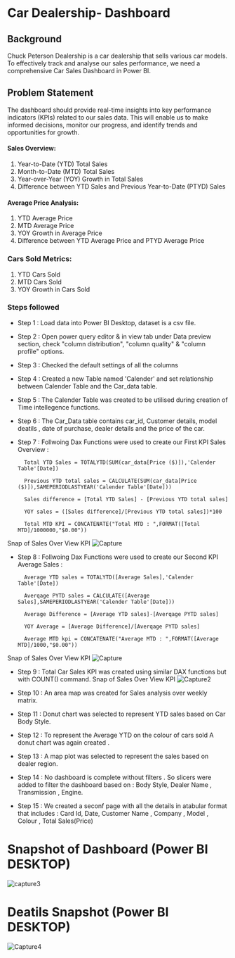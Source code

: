 # Car Dealership- Dashboard


## Background

Chuck Peterson Dealership is a car dealership that sells various car models. To effectively track and analyse our sales performance, we need a comprehensive Car Sales Dashboard in Power BI. 

## Problem Statement

The dashboard should provide real-time insights into key performance indicators (KPIs) related to our sales data. This will enable us to make informed decisions, monitor our progress, and identify trends and opportunities for growth. 

#### Sales Overview: 
1. Year-to-Date (YTD) Total Sales 
2. Month-to-Date (MTD) Total Sales 
3. Year-over-Year (YOY) Growth in Total Sales 
4. Difference between YTD Sales and Previous Year-to-Date (PTYD) Sales 

#### Average Price Analysis: 
1. YTD Average Price 
2. MTD Average Price 
3. YOY Growth in Average Price 
4. Difference between YTD Average Price and PTYD Average Price 

### Cars Sold Metrics: 
1. YTD Cars Sold 
2. MTD Cars Sold 
3. YOY Growth in Cars Sold 


### Steps followed 

- Step 1 : Load data into Power BI Desktop, dataset is a csv file.
- Step 2 : Open power query editor & in view tab under Data preview section, check "column distribution", "column quality" & "column profile" options.
- Step 3 : Checked the default settings of all the columns
- Step 4 : Created a new Table named 'Calender' and set relationship between Calender Table and the Car_data table. 
- Step 5 : The Calender Table was created to be utilised during creation of Time intellegence functions.
- Step 6 : The Car_Data table contains car_id, Customer details, model deatils , date of purchase, dealer details and the price of the car. 
- Step 7 : Follwoing Dax Functions were used to create our First KPI Sales Overview :
   
        Total YTD Sales = TOTALYTD(SUM(car_data[Price ($)]),'Calender   Table'[Date])
       
        Previous YTD total sales = CALCULATE(SUM(car_data[Price ($)]),SAMEPERIODLASTYEAR('Calender Table'[Date]))

        Sales difference = [Total YTD Sales] - [Previous YTD total sales]

        YOY sales = ([Sales difference]/[Previous YTD total sales])*100

        Total MTD KPI = CONCATENATE("Total MTD : ",FORMAT([Total MTD]/1000000,"$0.00"))

Snap of Sales Over View KPI
![Capture](https://github.com/paso2004/Sales/assets/161154534/71200b97-2697-4766-a3bf-0d3d8ef5baaf)

- Step 8 : Follwoing Dax Functions were used to create our Second KPI Average Sales :
   
        Average YTD sales = TOTALYTD([Average Sales],'Calender Table'[Date])
       
        Averqage PYTD sales = CALCULATE([Average Sales],SAMEPERIODLASTYEAR('Calender Table'[Date]))

        Average Difference = [Average YTD sales]-[Averqage PYTD sales]

        YOY Average = [Average Difference]/[Averqage PYTD sales]

        Average MTD kpi = CONCATENATE("Average MTD : ",FORMAT([Average MTD]/1000,"$0.00"))

Snap of Sales Over View KPI
![Capture](https://github.com/paso2004/Sales/assets/161154534/f559e7a5-cec3-4a1a-8b68-e9bde5bb8669)
- Step 9 : Total Car Sales KPI was created using similar DAX functions but with COUNT() command.
Snap of Sales Over View KPI
![Capture2](https://github.com/paso2004/Sales/assets/161154534/0f8aefc4-cf66-44d6-9e5e-d2f23ff1c97f)
- Step 10 : An area map was created for Sales analysis over weekly matrix. 
- Step 11 : Donut chart was selected to represent YTD sales based on Car Body Style.

- Step 12 : To represent the Average YTD on the colour of cars sold A donut chart was again created .
- Step 13 : A map plot was selected to represent the sales based on dealer region.
- Step 14 : No dashboard is complete without filters . So slicers were added to filter the dashboard based on : Body Style, Dealer Name , Transmission , Engine.
- Step 15 : We created a seconf page with all the details in atabular format that includes : Card Id, Date, Customer Name , Company , Model , Colour , Total Sales(Price)


# Snapshot of Dashboard (Power BI DESKTOP)

![capture3](https://github.com/paso2004/Sales/assets/161154534/0404e60e-c851-4edb-a160-4dae40aedce0)

 
 # Deatils Snapshot (Power BI DESKTOP)

 
![Capture4](https://github.com/paso2004/Sales/assets/161154534/dc8acef1-26ce-483b-9edd-dd75514c1056)
